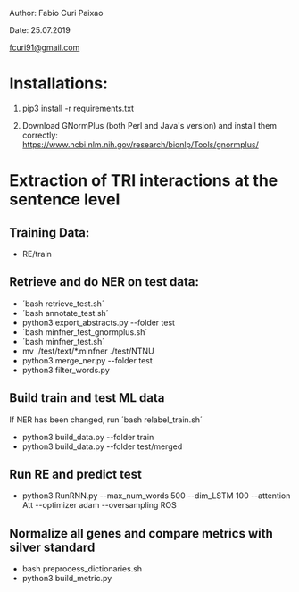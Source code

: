 Author: Fabio Curi Paixao

Date: 25.07.2019

fcuri91@gmail.com

# Installations:

1. pip3 install -r requirements.txt

2. Download GNormPlus (both Perl and Java's version) and install them correctly: https://www.ncbi.nlm.nih.gov/research/bionlp/Tools/gnormplus/

# Extraction of TRI interactions at the sentence level

## Training Data: 

   * RE/train

## Retrieve and do NER on test data:

   * ´bash retrieve_test.sh´
   * ´bash annotate_test.sh´
   * python3 export_abstracts.py --folder test
   * ´bash minfner_test_gnormplus.sh´
   * ´bash minfner_test.sh´
   * mv ./test/text/*.minfner ./test/NTNU
   * python3 merge_ner.py --folder test
   * python3 filter_words.py

## Build train and test ML data

   If NER has been changed, run ´bash relabel_train.sh´

   * python3 build_data.py --folder train
   * python3 build_data.py --folder test/merged

## Run RE and predict test

   * python3 RunRNN.py --max_num_words 500 --dim_LSTM 100 --attention Att --optimizer adam --oversampling ROS

## Normalize all genes and compare metrics with silver standard

   * bash preprocess_dictionaries.sh
   * python3 build_metric.py
